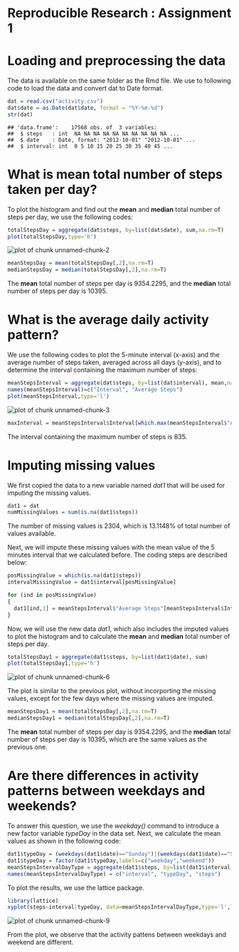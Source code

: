 Reproducible Research : Assignment 1
========================================================

# Loading and preprocessing the data
The data is available on the same folder as the Rmd file. We use to following code to load the data and convert dat to Date format.

```r
dat = read.csv("activity.csv")
dat$date = as.Date(dat$date, format = "%Y-%m-%d")
str(dat)
```

```
## 'data.frame':	17568 obs. of  3 variables:
##  $ steps   : int  NA NA NA NA NA NA NA NA NA NA ...
##  $ date    : Date, format: "2012-10-01" "2012-10-01" ...
##  $ interval: int  0 5 10 15 20 25 30 35 40 45 ...
```

# What is mean total number of steps taken per day?
To plot the histogram and find out the **mean** and **median** total number of steps per day, we use the following codes:

```r
totalStepsDay = aggregate(dat$steps, by=list(dat$date), sum,na.rm=T)
plot(totalStepsDay,type='h')
```

![plot of chunk unnamed-chunk-2](figure/unnamed-chunk-2.png) 

```r
meanStepsDay = mean(totalStepsDay[,2],na.rm=T)
medianStepsDay = median(totalStepsDay[,2],na.rm=T)
```

The **mean** total number of steps per day is 9354.2295, and the **median** total number of steps per day is 10395.

# What is the average daily activity pattern?
We use the following codes to plot the  5-minute interval (x-axis) and the average number of steps taken, averaged across all days (y-axis), and to determine the interval containing the maximum number of steps:


```r
meanStepsInterval = aggregate(dat$steps, by=list(dat$interval), mean,na.rm=T)
names(meanStepsInterval)=c("Interval", "Average Steps")
plot(meanStepsInterval,type='l')
```

![plot of chunk unnamed-chunk-3](figure/unnamed-chunk-3.png) 

```r
maxInterval = meanStepsInterval$Interval[which.max(meanStepsInterval$"Average Steps")]
```

The interval containing the maximum number of steps is 835.

# Imputing missing values

We first copied the data to a new variable named *dat1* that will be used for imputing the missing values. 


```r
dat1 = dat
numMissingValues = sum(is.na(dat1$steps))
```

The number of missing values is 2304, which is 13.1148% of total number of values available.

Next, we will impute these missing values with the mean value of the 5 minutes interval that we calculated before. The coding steps are described below:


```r
posMissingValue = which(is.na(dat1$steps))
intervalMissingValue = dat1$interval[posMissingValue]

for (ind in posMissingValue)
{
  dat1[ind,1] = meanStepsInterval$"Average Steps"[meanStepsInterval$Interval==dat1[ind,3]]
}
```

Now, we will use the new data *dat1*, which also includes the imputed values to plot the histogram and to calculate the **mean** and **median** total number of steps per day.


```r
totalStepsDay1 = aggregate(dat1$steps, by=list(dat1$date), sum)
plot(totalStepsDay1,type='h')
```

![plot of chunk unnamed-chunk-6](figure/unnamed-chunk-6.png) 

The plot is similar to the previous plot, without incorporting the missing values, except for the few days where the missing values are imputed.


```r
meanStepsDay1 = mean(totalStepsDay[,2],na.rm=T)
medianStepsDay1 = median(totalStepsDay[,2],na.rm=T)
```

The **mean** total number of steps per day is 9354.2295, and the **median** total number of steps per day is 10395, which are the same values as the previous one.

# Are there differences in activity patterns between weekdays and weekends?

To answer this question, we use the *weekday()* command to introduce a new factor variable *typeDay* in the data set. Next, we calculate the mean values as shown in the following code:


```r
dat1$typeDay = (weekdays(dat1$date)=="Sunday")|(weekdays(dat1$date)=="Saturday")
dat1$typeDay = factor(dat1$typeDay,labels=c("weekday","weekend"))
meanStepsIntervalDayType = aggregate(dat1$steps, by=list(dat1$interval,dat1$typeDay), mean)
names(meanStepsIntervalDayType) = c("interval", "typeDay", "steps")
```

To plot the results, we use the lattice package.

```r
library(lattice)
xyplot(steps~interval|typeDay, data=meanStepsIntervalDayType,type='l',layout=c(1,2))
```

![plot of chunk unnamed-chunk-9](figure/unnamed-chunk-9.png) 

From the plot, we observe that the activity pattens between weekdays and weekend are different.
